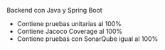 Backend con Java y Spring Boot
* Contiene pruebas unitarias al 100%
* Contiene Jacoco Coverage al 100%
* Contiene pruebas con SonarQube igual al 100%
